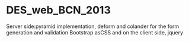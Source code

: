 DES_web_BCN_2013
================
Server side:pyramid implementation, deform and colander for the form generation and validation
Bootstrap asCSS and on the client side, jquery
